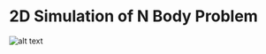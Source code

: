 # 2D Simulation of N Body Problem

![alt text](https://github.com/Alex7342/2D-N-Body-Problem/blob/master/NBodyProblem.jpg?raw=true)
